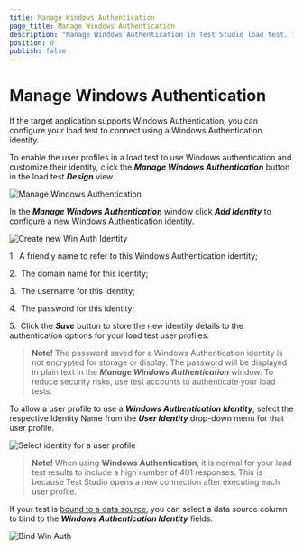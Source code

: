 ```yaml
---
title: Manage Windows Authentication
page_title: Manage Windows Authentication
description: "Manage Windows Authentication in Test Studio load test. The tested application supports Windows Authentication - can use that in Test Studio load test"
position: 0
publish: false
---
```

# Manage Windows Authentication

If the target application supports Windows Authentication, you can configure your load test to connect using a Windows Authentication identity.

To enable the user profiles in a load test to use Windows authentication and customize their identity, click the ___Manage Windows Authentication___ button in the load test ___Design___ view.

![Manage Windows Authentication][2]

In the ___Manage Windows Authentication___ window click ___Add Identity___ to configure a new Windows Authentication identity.

![Create new Win Auth Identity][3]

1.&nbsp; A friendly name to refer to this Windows Authentication identity;

2.&nbsp; The domain name for this identity;

3.&nbsp; The username for this identity;

4.&nbsp; The password for this identity;

5.&nbsp; Click the ___Save___ button to store the new identity details to the authentication options for your load test user profiles.

> __Note!__ The password saved for a Windows Authentication identity is not encrypted for storage or display. The password will be displayed in plain text in the ___Manage Windows Authentication___ window. To reduce security risks, use test accounts to authenticate your load tests.

To allow a user profile to use a ___Windows Authentication Identity___, select the respective Identity Name from the ___User Identity___ drop-down menu for that user profile.

![Select identity for a user profile][4]

> __Note!__ When using __Windows Authentication__, it is normal for your load test results to include a high number of 401 responses. This is because Test Studio opens a new connection after executing each user profile.

If your test is <a href="/features/data-driven-testing/bind-test-data-source" target="_blank">bound to a data source</a>, you can select a data source column to bind to the ___Windows Authentication Identity___ fields.

![Bind Win Auth][5]

[1]: /img/features/testing-types/load-testing/manage-windows-auth/fig1.png
[2]: /img/features/testing-types/load-testing/manage-windows-auth/fig2.png
[3]: /img/features/testing-types/load-testing/manage-windows-auth/fig3.png
[4]: /img/features/testing-types/load-testing/manage-windows-auth/fig4.png
[5]: /img/features/testing-types/load-testing/manage-windows-auth/fig5.png
